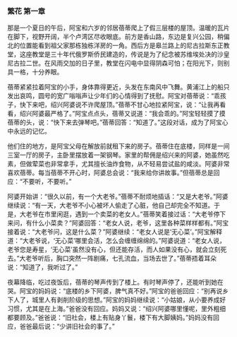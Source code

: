 ### 繁花 第一章

那是一个夏日的午后，阿宝和六岁的邻居蓓蒂爬上了假三层楼的屋顶。温暖的瓦片在脚下，视野开阔，半个卢湾区尽收眼底。前方是香山路，东边是复兴公园，稍偏北的位置能看到祖父家那栋独栋洋房的一角。西后方是皋兰路上的尼古拉斯东正教堂，这座教堂是三十年代俄罗斯侨民建造的，传说是为了纪念被苏维埃处决的沙皇尼古拉二世。在风雨交加的日子里，教堂在闪电中显得阴森可怕；在阳光下，则别具一格，十分养眼。

蓓蒂紧紧拉着阿宝的小手，身体靠得更近，头发在东南风中飞舞。黄浦江上的船只发出哀鸣，圆号的宽广嗡嗡声让少年们的心情得到了抚慰。阿宝对蓓蒂说：“乖孩子，快下来吧，绍兴阿婆说不许爬屋顶。”蓓蒂不甘心地拉紧阿宝，说：“让我再看看，绍兴阿婆最严格了。”阿宝点点头，蓓蒂又说道：“我会乖的。”阿宝轻轻摸了摸蓓蒂的头，说：“快下来去弹琴吧。”蓓蒂回答：“知道了。”这段对话，成为了阿宝心中永远的记忆。

他们住的地方，是阿宝父母在解放前就租下来的房子。蓓蒂住在底楼，同样是一间三室一厅的房子，主卧里摆放着一架钢琴。家里的帮佣是绍兴来的阿婆，她虽然吃素，但做荤菜也非常拿手，尤其擅长油炸食物，从不轻易尝试盐的咸淡。阿婆非常喜欢蓓蒂。每当蓓蒂不开心时，阿婆总会说：“我来给你讲故事。”但蓓蒂总是回应：“不要听，不要听。”

阿婆开始讲：“很久以前，有一个大老爷。”蓓蒂不耐烦地插话：“又是大老爷。”阿婆继续说：“有一天，大老爷不小心被坏人偷走了心脏，他自己却完全不知道。于是，大老爷在市里闲逛，遇到一个卖菜的老女人。”蓓蒂笑着接过话：“大老爷停下来问，有什么小菜卖？”阿婆回答：“老女人说，老爷，这里各种菜样样都有。”阿宝接着说：“大老爷问，这是什么菜？”阿婆继续：“老女人说是‘无心菜’。”阿宝解释道：“大老爷说，‘无心菜’哪里会活，怎么会缠缠绵绵的。”阿婆说道：“老女人说，老爷您是寿星，‘无心菜’虽然没有心，但还能存活，而人如果没有心，就会立刻死去。”大老爷听后，胸口突然一阵剧痛，七孔流血，当场去世了。”蓓蒂捂着耳朵说：“知道了，我听过了。”

夜幕降临，吃过夜饭后，蓓蒂的琴声传到了楼上。有时琴声停了，还能听到她在哭。阿宝的妈妈说：“底楼的乡下阿婆，脾气真不好。”阿宝的爸爸回应：“别再说乡下人了，城里人有剥削阶级的思想。”阿宝的妈妈继续说：“小姑娘，从小要养成好习惯，尤其是在上海。”爸爸没有回应。妈妈又说：“绍兴阿婆哪里懂呢，里外粗细都要顾及。”爸爸说：“旧社会，楼上有贴身丫鬟，楼下有大脚姨妈。”妈妈没有回应，爸爸最后说：“少讲旧社会的事了。”
